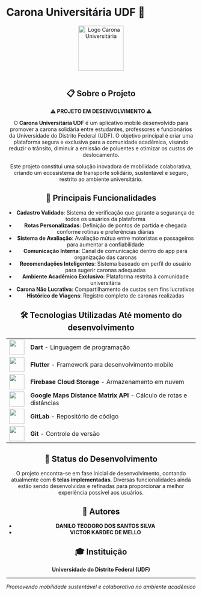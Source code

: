 # Carona Universitária UDF 🚗

<div align="center">
  <img src="assets/images/logo_carona_universitária.png" alt="Logo Carona Universitária" width="120"/>
  <br><br>


## 📋 Sobre o Projeto

**⚠️ PROJETO EM DESENVOLVIMENTO ⚠️**

O **Carona Universitária UDF** é um aplicativo mobile desenvolvido para promover a carona solidária entre estudantes, professores e funcionários da Universidade do Distrito Federal (UDF). O objetivo principal é criar uma plataforma segura e exclusiva para a comunidade acadêmica, visando reduzir o trânsito, diminuir a emissão de poluentes e otimizar os custos de deslocamento.

Este projeto constitui uma solução inovadora de mobilidade colaborativa, criando um ecossistema de transporte solidário, sustentável e seguro, restrito ao ambiente universitário.

## 🎯 Principais Funcionalidades

- **Cadastro Validado**: Sistema de verificação que garante a segurança de todos os usuários da plataforma
- **Rotas Personalizadas**: Definição de pontos de partida e chegada conforme rotinas e preferências diárias
- **Sistema de Avaliação**: Avaliação mútua entre motoristas e passageiros para aumentar a confiabilidade
- **Comunicação Interna**: Canal de comunicação dentro do app para organização das caronas
- **Recomendações Inteligentes**: Sistema baseado em perfil do usuário para sugerir caronas adequadas
- **Ambiente Acadêmico Exclusivo**: Plataforma restrita à comunidade universitária
- **Carona Não Lucrativa**: Compartilhamento de custos sem fins lucrativos
- **Histórico de Viagens**: Registro completo de caronas realizadas

## 🛠️ Tecnologias Utilizadas Até momento do desenvolvimento

<table>
  <tr>
    <td><img src="https://skillicons.dev/icons?i=dart" width="40"/></td>
    <td><strong>Dart</strong> - Linguagem de programação</td>
  </tr>
  <tr>
    <td><img src="https://skillicons.dev/icons?i=flutter" width="40"/></td>
    <td><strong>Flutter</strong> - Framework para desenvolvimento mobile</td>
  </tr>
  <tr>
    <td><img src="https://skillicons.dev/icons?i=firebase" width="40"/></td>
    <td><strong>Firebase Cloud Storage</strong> - Armazenamento em nuvem</td>
  </tr>
  <tr>
    <td><img src="https://skillicons.dev/icons?i=gcp" width="40"/></td>
    <td><strong>Google Maps Distance Matrix API</strong> - Cálculo de rotas e distâncias</td>
  </tr>
  <tr>
    <td><img src="https://skillicons.dev/icons?i=gitlab" width="40"/></td>
    <td><strong>GitLab</strong> - Repositório de código</td>
  </tr>
  <tr>
    <td><img src="https://skillicons.dev/icons?i=git" width="40"/></td>
    <td><strong>Git</strong> - Controle de versão</td>
  </tr>
</table>


## 📱 Status do Desenvolvimento

O projeto encontra-se em fase inicial de desenvolvimento, contando atualmente com **6 telas implementadas**. Diversas funcionalidades ainda estão sendo desenvolvidas e refinadas para proporcionar a melhor experiência possível aos usuários.

## 👥 Autores

- **DANILO TEODORO DOS SANTOS SILVA**
- **VICTOR KARDEC DE MELLO**

## 🎓 Instituição

**Universidade do Distrito Federal (UDF)**

---

<div align="center">
  <i>Promovendo mobilidade sustentável e colaborativa no ambiente acadêmico</i>
</div>